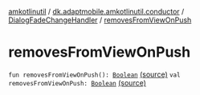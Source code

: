 [amkotlinutil](../../index.md) / [dk.adaptmobile.amkotlinutil.conductor](../index.md) / [DialogFadeChangeHandler](index.md) / [removesFromViewOnPush](./removes-from-view-on-push.md)

# removesFromViewOnPush

`fun removesFromViewOnPush(): `[`Boolean`](https://kotlinlang.org/api/latest/jvm/stdlib/kotlin/-boolean/index.html) [(source)](https://github.com/adaptmobile-organization/amkotlinutil/tree/master/amkotlinutil/amkotlinutil/src/main/java/dk/adaptmobile/amkotlinutil/conductor/DialogFadeChangeHandler.kt#L24)
`val removesFromViewOnPush: `[`Boolean`](https://kotlinlang.org/api/latest/jvm/stdlib/kotlin/-boolean/index.html) [(source)](https://github.com/adaptmobile-organization/amkotlinutil/tree/master/amkotlinutil/amkotlinutil/src/main/java/dk/adaptmobile/amkotlinutil/conductor/DialogFadeChangeHandler.kt#L13)